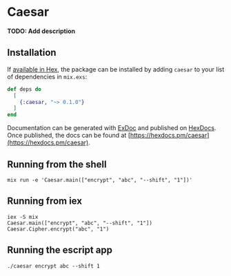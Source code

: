 # Caesar

**TODO: Add description**

## Installation

If [available in Hex](https://hex.pm/docs/publish), the package can be installed
by adding `caesar` to your list of dependencies in `mix.exs`:

```elixir
def deps do
  [
    {:caesar, "~> 0.1.0"}
  ]
end
```

Documentation can be generated with [ExDoc](https://github.com/elixir-lang/ex_doc)
and published on [HexDocs](https://hexdocs.pm). Once published, the docs can
be found at [https://hexdocs.pm/caesar](https://hexdocs.pm/caesar).

## Running from the shell

```
mix run -e 'Caesar.main(["encrypt", "abc", "--shift", "1"])'
```


## Running from iex

```
iex -S mix
Caesar.main(["encrypt", "abc", "--shift", "1"])
Caesar.Cipher.encrypt("abc", "1")
```

## Running the escript app

```
./caesar encrypt abc --shift 1
```
